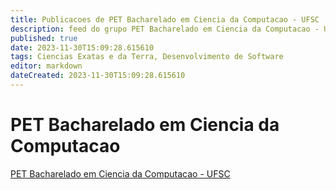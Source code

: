 ```yaml
---
title: Publicacoes de PET Bacharelado em Ciencia da Computacao - UFSC 
description: feed do grupo PET Bacharelado em Ciencia da Computacao - UFSC
published: true
date: 2023-11-30T15:09:28.615610
tags: Ciencias Exatas e da Terra, Desenvolvimento de Software
editor: markdown
dateCreated: 2023-11-30T15:09:28.615610
---
```


# PET Bacharelado em Ciencia da Computacao
[PET Bacharelado em Ciencia da Computacao - UFSC](/grupo/0PETBachareladoemCienciadaComputacaoUFSC.md)
